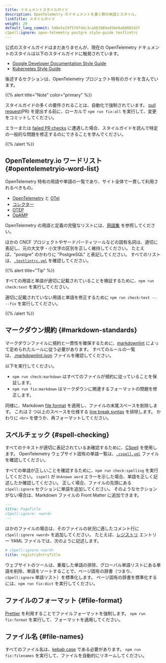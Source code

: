 ```yaml
---
title: ドキュメントスタイルガイド
description: OpenTelemetry のドキュメントを書く際の用語とスタイル。
linkTitle: スタイルガイド
weight: 20
default_lang_commit: 548e5e29f574fddc3ca683989a458e9a6800242f
cSpell:ignore: open-telemetry postgre style-guide textlintrc
---
```


公式のスタイルガイドはまだありませんが、現在の OpenTelemetry ドキュメントのスタイルは以下のスタイルガイドに触発されています。

- [Google Developer Documentation Style Guide](https://developers.google.com/style)
- [Kubernetes Style Guide](https://kubernetes.io/docs/contribute/style/style-guide/)

後述するセクションは、OpenTelemetry プロジェクト特有のガイドを含んでいます。

{{% alert title="Note" color="primary" %}}

スタイルガイドの多くの要件されることは、自動化で強制されています。
[pull request](https://docs.github.com/en/get-started/learning-about-github/github-glossary#pull-request)(PR) を提出する前に、ローカルで `npm run fix:all` を実行して、変更をコミットしてください。

エラーまたは [failed PR checks](../pr-checks) に遭遇した場合、スタイルガイドを読んで特定の一般的な問題を修正するのにできることを学んでください。

{{% /alert %}}

## OpenTelemetry.io ワードリスト {#opentelemetryio-word-list}

OpenTelemetry 特有の用語や単語の一覧であり、サイト全体で一貫して利用されるべきもの。

- [OpenTelemetry](/docs/concepts/glossary/#opentelemetry) と [OTel](/docs/concepts/glossary/#otel)
- [コレクター](/docs/concepts/glossary/#collector)
- [OTEP](/docs/concepts/glossary/#otep)
- [OpAMP](/docs/concepts/glossary/#opamp)

OpenTelemetry の用語と定義の完璧なリストには、[用語集](/docs/concepts/glossary/) を参照してください。

ほかの CNCF プロジェクトやサードパーティツールなどの固有名詞は、適切に表記し、元の大文字・小文字の区別を正しく維持してください。
たとえば、"postgre" のかわりに "PostgreSQL" と表記してください。
すべてのリストは、[`.textlintrc.yml`](https://github.com/open-telemetry/opentelemetry.io/blob/main/.textlintrc.yml) を確認してください。

{{% alert title="Tip" %}}

すべての用語と単語が適切に記載されていることを検証するために、`npm run check:text` を実行してください。

適切に記載されていない用語と単語を修正するために `npm run check:text -- --fix` を実行してください。

{{% /alert %}}

## マークダウン規約 {#markdown-standards}

マークダウンファイルに規約と一貫性を確保するために、[markdownlint] によって定められたルールに従う必要があります。
すべてのルールの一覧は、[.markdownlint.json] ファイルを確認してください。

以下を実行してください。

- `npm run check:markdown` はすべてのファイルが規約に従っていることを保証します。
- `npm run fix:markdown` はマークダウンに関連するフォーマットの問題を修正します。

同様に、Markdown [file format](#file-format) を適用し、ファイルの末尾スペースを削除します。
これは 2 つ以上のスペースを仕様する [line break syntax] を排除します。
かわりに `<br>` を使うか、再フォーマットしてください。

## スペルチェック {#spell-checking}

すべてのテキストが適切に表記されているあ確認するために、[CSpell](https://github.com/streetsidesoftware/cspell) を使用します。
OpenTelemetry ウェブサイト固有の単語一覧は、[`.cspell.yml`](https://github.com/open-telemetry/opentelemetry.io/blob/main/.cspell.yml) ファイルを確認してください。

すべての単語が正しいことを確認するために、`npm run check:spelling` を実行してください。
`cspell` が `Unknown word` エラーを示した場合、単語を正しく記述したか確認してください。
正しく場合、ファイルの先頭にある `cSpell:ignore` セクションに単語を追加してください。
そのようなセクションがない場合は、Markdown ファイルの Front Matter に追加できます。

```markdown
---
title: PageTitle
cSpell:ignore: <word>
---
```

ほかのファイルの場合は、そのファイルの状況に適したコメント行に `cSpell:ignore <word>` を追加してください。
たとえば、[レジストリ](/ecosystem/registry/) エントリー YAML ファイルでは、次のように記述します。

```yaml
# cSpell:ignore <word>
title: registryEntryTitle
```

ウェブサイトのツールは、重複した単語の排除、グローバル単語リストにある単語を削除、単語をソートすることで、ページ固有の辞書（つまり、`cSpell:ignore` 単語リスト）を標準化します。
ページ固有の辞書を標準化するには、`npm run fix:dict` を実行してください。

## ファイルのフォーマット {#file-format}

[Prettier] を利用することでファイルフォーマットを強制します。
`npm run fix:format` を実行して、フォーマットを適用してください。

## ファイル名 {#file-names}

すべてのファイル名は、[kebab case](https://en.wikipedia.org/wiki/Letter_case#Kebab_case) である必要があります。
`npm run fix:filenames` を実行して、ファイルを自動的にリネームしてください。

[.markdownlint.json]: https://github.com/open-telemetry/opentelemetry.io/blob/main/.markdownlint.json
[line break syntax]: https://www.markdownguide.org/basic-syntax/#line-breaks
[markdownlint]: https://github.com/DavidAnson/markdownlint
[Prettier]: https://prettier.io
